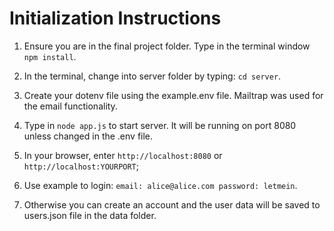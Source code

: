 # Initialization Instructions

1. Ensure you are in the final project folder. Type in the terminal window `npm install`.

2. In the terminal, change into server folder by typing: `cd server`.

3. Create your dotenv file using the example.env file. Mailtrap was used for the email functionality.

4. Type in `node app.js` to start server. It will be running on port 8080 unless changed in the .env file.

5. In your browser, enter `http://localhost:8080` or `http://localhost:YOURPORT`;

6. Use example to login: `email: alice@alice.com
password: letmein`.

7. Otherwise you can create an account and the user data will be saved to users.json file in the data folder.
